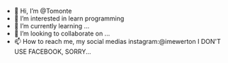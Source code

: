 - 👋 Hi, I’m @Tomonte
- 👀 I’m interested in learn programming
- 🌱 I’m currently learning ...
- 💞️ I’m looking to collaborate on ...
- 📫 How to reach me, my social medias 
instagram:@imewerton
 I DON'T USE FACEBOOK, SORRY...

<!---
Tomonte/Tomonte is a ✨ special ✨ repository because its `README.md` (this file) appears on your GitHub profile.
You can click the Preview link to take a look at your changes.
--->
